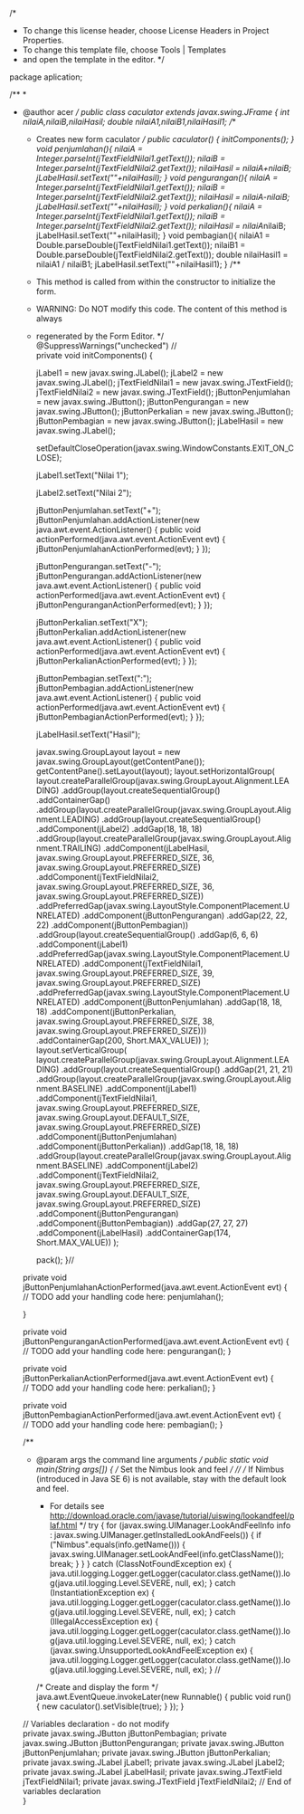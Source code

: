 /*
 * To change this license header, choose License Headers in Project Properties.
 * To change this template file, choose Tools | Templates
 * and open the template in the editor.
 */

package aplication;

/**
 *
 * @author acer
 */
public class caculator extends javax.swing.JFrame {
int nilaiA,nilaiB,nilaiHasil;
double nilaiA1,nilaiB1,nilaiHasil1;
    /**
     * Creates new form caculator
     */
    public caculator() {
        initComponents();
    }
     void penjumlahan(){
       nilaiA = Integer.parseInt(jTextFieldNilai1.getText());
       nilaiB = Integer.parseInt(jTextFieldNilai2.getText());
       nilaiHasil = nilaiA+nilaiB;
       jLabelHasil.setText(""+nilaiHasil);
     }
     void pengurangan(){
         nilaiA = Integer.parseInt(jTextFieldNilai1.getText());
         nilaiB = Integer.parseInt(jTextFieldNilai2.getText());
         nilaiHasil = nilaiA-nilaiB;
         jLabelHasil.setText(""+nilaiHasil);
     }
     void perkalian(){
         nilaiA = Integer.parseInt(jTextFieldNilai1.getText());
         nilaiB = Integer.parseInt(jTextFieldNilai2.getText());
         nilaiHasil = nilaiA*nilaiB;
         jLabelHasil.setText(""+nilaiHasil);
     }
     void pembagian(){
         nilaiA1 = Double.parseDouble(jTextFieldNilai1.getText());
         nilaiB1 = Double.parseDouble(jTextFieldNilai2.getText());
         double nilaiHasil1 = nilaiA1 / nilaiB1;
         jLabelHasil.setText(""+nilaiHasil1);
     }
    /**
     * This method is called from within the constructor to initialize the form.
     * WARNING: Do NOT modify this code. The content of this method is always
     * regenerated by the Form Editor.
     */
    @SuppressWarnings("unchecked")
    // <editor-fold defaultstate="collapsed" desc="Generated Code">                          
    private void initComponents() {

        jLabel1 = new javax.swing.JLabel();
        jLabel2 = new javax.swing.JLabel();
        jTextFieldNilai1 = new javax.swing.JTextField();
        jTextFieldNilai2 = new javax.swing.JTextField();
        jButtonPenjumlahan = new javax.swing.JButton();
        jButtonPengurangan = new javax.swing.JButton();
        jButtonPerkalian = new javax.swing.JButton();
        jButtonPembagian = new javax.swing.JButton();
        jLabelHasil = new javax.swing.JLabel();

        setDefaultCloseOperation(javax.swing.WindowConstants.EXIT_ON_CLOSE);

        jLabel1.setText("Nilai 1");

        jLabel2.setText("Nilai 2");

        jButtonPenjumlahan.setText("+");
        jButtonPenjumlahan.addActionListener(new java.awt.event.ActionListener() {
            public void actionPerformed(java.awt.event.ActionEvent evt) {
                jButtonPenjumlahanActionPerformed(evt);
            }
        });

        jButtonPengurangan.setText("-");
        jButtonPengurangan.addActionListener(new java.awt.event.ActionListener() {
            public void actionPerformed(java.awt.event.ActionEvent evt) {
                jButtonPenguranganActionPerformed(evt);
            }
        });

        jButtonPerkalian.setText("X");
        jButtonPerkalian.addActionListener(new java.awt.event.ActionListener() {
            public void actionPerformed(java.awt.event.ActionEvent evt) {
                jButtonPerkalianActionPerformed(evt);
            }
        });

        jButtonPembagian.setText(":");
        jButtonPembagian.addActionListener(new java.awt.event.ActionListener() {
            public void actionPerformed(java.awt.event.ActionEvent evt) {
                jButtonPembagianActionPerformed(evt);
            }
        });

        jLabelHasil.setText("Hasil");

        javax.swing.GroupLayout layout = new javax.swing.GroupLayout(getContentPane());
        getContentPane().setLayout(layout);
        layout.setHorizontalGroup(
            layout.createParallelGroup(javax.swing.GroupLayout.Alignment.LEADING)
            .addGroup(layout.createSequentialGroup()
                .addContainerGap()
                .addGroup(layout.createParallelGroup(javax.swing.GroupLayout.Alignment.LEADING)
                    .addGroup(layout.createSequentialGroup()
                        .addComponent(jLabel2)
                        .addGap(18, 18, 18)
                        .addGroup(layout.createParallelGroup(javax.swing.GroupLayout.Alignment.TRAILING)
                            .addComponent(jLabelHasil, javax.swing.GroupLayout.PREFERRED_SIZE, 36, javax.swing.GroupLayout.PREFERRED_SIZE)
                            .addComponent(jTextFieldNilai2, javax.swing.GroupLayout.PREFERRED_SIZE, 36, javax.swing.GroupLayout.PREFERRED_SIZE))
                        .addPreferredGap(javax.swing.LayoutStyle.ComponentPlacement.UNRELATED)
                        .addComponent(jButtonPengurangan)
                        .addGap(22, 22, 22)
                        .addComponent(jButtonPembagian))
                    .addGroup(layout.createSequentialGroup()
                        .addGap(6, 6, 6)
                        .addComponent(jLabel1)
                        .addPreferredGap(javax.swing.LayoutStyle.ComponentPlacement.UNRELATED)
                        .addComponent(jTextFieldNilai1, javax.swing.GroupLayout.PREFERRED_SIZE, 39, javax.swing.GroupLayout.PREFERRED_SIZE)
                        .addPreferredGap(javax.swing.LayoutStyle.ComponentPlacement.UNRELATED)
                        .addComponent(jButtonPenjumlahan)
                        .addGap(18, 18, 18)
                        .addComponent(jButtonPerkalian, javax.swing.GroupLayout.PREFERRED_SIZE, 38, javax.swing.GroupLayout.PREFERRED_SIZE)))
                .addContainerGap(200, Short.MAX_VALUE))
        );
        layout.setVerticalGroup(
            layout.createParallelGroup(javax.swing.GroupLayout.Alignment.LEADING)
            .addGroup(layout.createSequentialGroup()
                .addGap(21, 21, 21)
                .addGroup(layout.createParallelGroup(javax.swing.GroupLayout.Alignment.BASELINE)
                    .addComponent(jLabel1)
                    .addComponent(jTextFieldNilai1, javax.swing.GroupLayout.PREFERRED_SIZE, javax.swing.GroupLayout.DEFAULT_SIZE, javax.swing.GroupLayout.PREFERRED_SIZE)
                    .addComponent(jButtonPenjumlahan)
                    .addComponent(jButtonPerkalian))
                .addGap(18, 18, 18)
                .addGroup(layout.createParallelGroup(javax.swing.GroupLayout.Alignment.BASELINE)
                    .addComponent(jLabel2)
                    .addComponent(jTextFieldNilai2, javax.swing.GroupLayout.PREFERRED_SIZE, javax.swing.GroupLayout.DEFAULT_SIZE, javax.swing.GroupLayout.PREFERRED_SIZE)
                    .addComponent(jButtonPengurangan)
                    .addComponent(jButtonPembagian))
                .addGap(27, 27, 27)
                .addComponent(jLabelHasil)
                .addContainerGap(174, Short.MAX_VALUE))
        );

        pack();
    }// </editor-fold>                        

    private void jButtonPenjumlahanActionPerformed(java.awt.event.ActionEvent evt) {                                                   
        // TODO add your handling code here:
         penjumlahan();
       
    }                                                  

    private void jButtonPenguranganActionPerformed(java.awt.event.ActionEvent evt) {                                                   
        // TODO add your handling code here:
        pengurangan();
    }                                                  

    private void jButtonPerkalianActionPerformed(java.awt.event.ActionEvent evt) {                                                 
        // TODO add your handling code here:
        perkalian();
    }                                                

    private void jButtonPembagianActionPerformed(java.awt.event.ActionEvent evt) {                                                 
        // TODO add your handling code here:
        pembagian();
    }                                                

    /**
     * @param args the command line arguments
     */
    public static void main(String args[]) {
        /* Set the Nimbus look and feel */
        //<editor-fold defaultstate="collapsed" desc=" Look and feel setting code (optional) ">
        /* If Nimbus (introduced in Java SE 6) is not available, stay with the default look and feel.
         * For details see http://download.oracle.com/javase/tutorial/uiswing/lookandfeel/plaf.html 
         */
        try {
            for (javax.swing.UIManager.LookAndFeelInfo info : javax.swing.UIManager.getInstalledLookAndFeels()) {
                if ("Nimbus".equals(info.getName())) {
                    javax.swing.UIManager.setLookAndFeel(info.getClassName());
                    break;
                }
            }
        } catch (ClassNotFoundException ex) {
            java.util.logging.Logger.getLogger(caculator.class.getName()).log(java.util.logging.Level.SEVERE, null, ex);
        } catch (InstantiationException ex) {
            java.util.logging.Logger.getLogger(caculator.class.getName()).log(java.util.logging.Level.SEVERE, null, ex);
        } catch (IllegalAccessException ex) {
            java.util.logging.Logger.getLogger(caculator.class.getName()).log(java.util.logging.Level.SEVERE, null, ex);
        } catch (javax.swing.UnsupportedLookAndFeelException ex) {
            java.util.logging.Logger.getLogger(caculator.class.getName()).log(java.util.logging.Level.SEVERE, null, ex);
        }
        //</editor-fold>

        /* Create and display the form */
        java.awt.EventQueue.invokeLater(new Runnable() {
            public void run() {
                new caculator().setVisible(true);
            }
        });
    }

    // Variables declaration - do not modify                     
    private javax.swing.JButton jButtonPembagian;
    private javax.swing.JButton jButtonPengurangan;
    private javax.swing.JButton jButtonPenjumlahan;
    private javax.swing.JButton jButtonPerkalian;
    private javax.swing.JLabel jLabel1;
    private javax.swing.JLabel jLabel2;
    private javax.swing.JLabel jLabelHasil;
    private javax.swing.JTextField jTextFieldNilai1;
    private javax.swing.JTextField jTextFieldNilai2;
    // End of variables declaration                   
}

